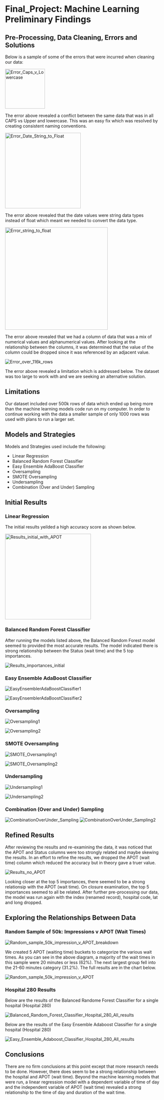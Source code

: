 # Final_Project: Machine Learning Preliminary Findings

## Pre-Processing, Data Cleaning, Errors and Solutions

Below is a sample of some of the errors that were incurred when cleaning our data:

<img width="130" alt="Error_Caps_v_Lowercase" src="https://user-images.githubusercontent.com/106631875/198457801-96c943f4-6987-47b1-81e5-d88baf240310.png">

The error above revealed a conflict between the same data that was in all CAPS vs Upper and lowercase. This was an easy fix which was resolved by creating consistent naming conventions.

<img width="247" alt="Error_Date_String_to_Float" src="https://user-images.githubusercontent.com/106631875/198457877-aa58eab0-633d-4d26-a691-4f4b420f33bf.png">

The error above revealed that the date values were string data types instead of float which meant we needed to convert the data type.

<img width="335" alt="Error_string_to_float" src="https://user-images.githubusercontent.com/106631875/198458098-74aaef3e-d22e-4e83-be56-acb80340098a.png">

The error above revealed that we had a column of data that was a mix of numerical values and alphanumerical values. After looking at the relationship between the columns, it was determined that the value of the column could be dropped since it was referenced by an adjacent value.

![Error_over_116k_rows](https://user-images.githubusercontent.com/106631875/198457945-a35ec117-f759-4c4c-9319-5f82c43b07a2.png)

The error above revealed a limitation which is addressed below. The dataset was too large to work with and we are seeking an alternative solution. 

## Limitations

Our dataset included over 500k rows of data which ended up being more than the machine learning models code run on my computer. In order to continue working with the data a smaller sample of only 1000 rows was used with plans to run a larger set.

## Models and Strategies 

Models and Strategies used include the following:

- Linear Regression
- Balanced Random Forest Classifier
- Easy Ensemble AdaBoost Classifier
- Oversampling
- SMOTE Oversampling
- Undersampling
- Combination (Over and Under) Sampling

## Initial Results

### Linear Regression

The initial results yeilded a high accuracy score as shown below.

<img width="280" alt="Results_initial_with_APOT" src="https://user-images.githubusercontent.com/106631875/198458856-32057196-dba0-4c56-a9f5-d336ece950a0.png">

### Balanced Random Forest Classifier
After running the models listed above, the Balanced Random Forest model seemed to provided the most accurate results. The model indicated there is strong relationship between the Status (wait time) and the 5 top importances.  

![Results_importances_initial](https://user-images.githubusercontent.com/106631875/198458636-c720af18-6a64-4216-85d5-93bd58d7e2b8.png)

### Easy Ensemble AdaBoost Classifier
![EasyEnsemblerAdaBoostClassifier1](https://user-images.githubusercontent.com/106631875/200724630-9027c236-6dda-4b4a-a0f2-704fdbc2bbf6.png)

![EasyEnsemblerAdaBoostClassifier2](https://user-images.githubusercontent.com/106631875/200724648-e5e53e9f-d6b3-4988-8564-9122e5b015eb.png)

### Oversampling
![Oversampling1](https://user-images.githubusercontent.com/106631875/200723901-9940280a-2c93-4c7e-82a6-80ae2e581f48.png)

![Oversampling2](https://user-images.githubusercontent.com/106631875/200723911-abe6d16c-7529-4a25-84b7-f3cdcea66c4f.png)

### SMOTE Oversampling
![SMOTE_Oversampling1](https://user-images.githubusercontent.com/106631875/200724033-6a54f629-53b4-4f69-9fb0-6043960e4855.png)

![SMOTE_Oversampling2](https://user-images.githubusercontent.com/106631875/200724052-49fe8cf3-4ddb-4769-bbfe-ba7623a4ceb4.png)

### Undersampling
![Undersampling1](https://user-images.githubusercontent.com/106631875/200724095-b4a120b4-5e98-461d-b37e-a727c34af39d.png)

![Undersampling2](https://user-images.githubusercontent.com/106631875/200724107-45c32459-22f3-4967-88fc-bba89b0888e9.png)

### Combination (Over and Under) Sampling
![CombinationOverUnder_Sampling](https://user-images.githubusercontent.com/106631875/200724150-197c06a2-250c-47e4-a414-784e97da87f5.png)
![CombinationOverUnder_Sampling2](https://user-images.githubusercontent.com/106631875/200724166-80593612-ff45-492f-ab4b-df83acb58159.png)

## Refined Results

After reviewing the results and re-examining the data, it was noticed that the APOT and Status columns were too strongly related and maybe skewing the results.
In an effort to refine the results, we dropped the APOT (wait time) column which reduced the accuracy but in theory gave a truer value. 

![Results_no_APOT](https://user-images.githubusercontent.com/106631875/198459162-8f3f9024-ce6b-434c-a962-a155c8a237fe.png)

Looking closer at the top 5 importances, there seemed to be a strong relationsip with the APOT (wait time). On closure examination, the top 5 importances seemed to all be related. After further pre-processing our data, the model was run again with the index (renamed record), hospital code, lat and long dropped. 

## Exploring the Relationships Between Data

### Random Sample of 50k: Impressions v APOT (Wait Times)

![Random_sample_50k_impression_v_APOT_breakdown](https://user-images.githubusercontent.com/106631875/200699398-b38ebc14-e25f-4556-81f5-093cfd12973a.png)

We created 5 APOT (waiting time) buckets to categorize the various wait times. As you can see in the above diagram, a majority of the wait times in this sample were 20 minutes or less (62%). The next largest group fell into the 21-60 minutes category (31.2%). The full results are in the chart below.

![Random_sample_50k_impression_v_APOT](https://user-images.githubusercontent.com/106631875/200699505-edd7603a-e262-4c60-ad9b-dcb4aabb61be.png)

### Hospital 280 Results

Below are the results of the Balanced Randome Forest Classifier for a single hospital (Hospital 280)

![Balanced_Random_Forest_Classifier_Hospital_280_All_results](https://user-images.githubusercontent.com/106631875/200699596-304bdb73-9158-4385-9f9b-207381580db2.png)

Below are the results of the Easy Ensemble Adaboost Classifier for a single hospital (Hospital 280)

![Easy_Ensemble_Adaboost_Classifier_Hospital_280_All_results](https://user-images.githubusercontent.com/106631875/200699706-2afedf29-cf26-459b-bb4a-b2750a223512.png)

## Conclusions

There are no firm conclusions at this point except that more research needs to be done. However, there does seem to be a strong relationship between the hospital and APOT (wait time). Beyond the machine learning models that were run, a linear regression model with a dependent variable of time of day and the independent variable of APOT (wait time) revealed a strong relationship to the time of day and duration of the wait time.
